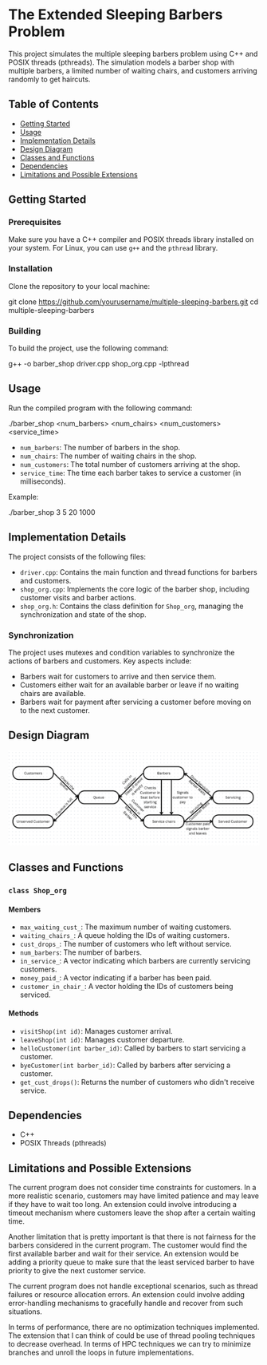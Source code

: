 # The Extended Sleeping Barbers Problem

This project simulates the multiple sleeping barbers problem using C++ and POSIX threads (pthreads). The simulation models a barber shop with multiple barbers, a limited number of waiting chairs, and customers arriving randomly to get haircuts.

## Table of Contents
- [Getting Started](#getting-started)
- [Usage](#usage)
- [Implementation Details](#implementation-details)
- [Design Diagram](#design-diagram)
- [Classes and Functions](#classes-and-functions)
- [Dependencies](#dependencies)
- [Limitations and Possible Extensions](#)

## Getting Started

### Prerequisites

Make sure you have a C++ compiler and POSIX threads library installed on your system. For Linux, you can use `g++` and the `pthread` library.

### Installation

Clone the repository to your local machine:

git clone https://github.com/yourusername/multiple-sleeping-barbers.git
cd multiple-sleeping-barbers

### Building

To build the project, use the following command:

g++ -o barber_shop driver.cpp shop_org.cpp -lpthread

## Usage

Run the compiled program with the following command:

./barber_shop <num_barbers> <num_chairs> <num_customers> <service_time>

- `num_barbers`: The number of barbers in the shop.
- `num_chairs`: The number of waiting chairs in the shop.
- `num_customers`: The total number of customers arriving at the shop.
- `service_time`: The time each barber takes to service a customer (in milliseconds).

Example:

./barber_shop 3 5 20 1000

## Implementation Details

The project consists of the following files:

- `driver.cpp`: Contains the main function and thread functions for barbers and customers.
- `shop_org.cpp`: Implements the core logic of the barber shop, including customer visits and barber actions.
- `shop_org.h`: Contains the class definition for `Shop_org`, managing the synchronization and state of the shop.

### Synchronization

The project uses mutexes and condition variables to synchronize the actions of barbers and customers. Key aspects include:
- Barbers wait for customers to arrive and then service them.
- Customers either wait for an available barber or leave if no waiting chairs are available.
- Barbers wait for payment after servicing a customer before moving on to the next customer.

## Design Diagram
![Design Diagram](extended-sleeping-barbers/Design.png)

## Classes and Functions

### `class Shop_org`

#### Members
- `max_waiting_cust_`: The maximum number of waiting customers.
- `waiting_chairs_`: A queue holding the IDs of waiting customers.
- `cust_drops_`: The number of customers who left without service.
- `num_barbers`: The number of barbers.
- `in_service_`: A vector indicating which barbers are currently servicing customers.
- `money_paid_`: A vector indicating if a barber has been paid.
- `customer_in_chair_`: A vector holding the IDs of customers being serviced.

#### Methods
- `visitShop(int id)`: Manages customer arrival.
- `leaveShop(int id)`: Manages customer departure.
- `helloCustomer(int barber_id)`: Called by barbers to start servicing a customer.
- `byeCustomer(int barber_id)`: Called by barbers after servicing a customer.
- `get_cust_drops()`: Returns the number of customers who didn't receive service.

## Dependencies
- C++
- POSIX Threads (pthreads)

## Limitations and Possible Extensions

The current program does not consider time constraints for customers. In a more realistic scenario, customers may have limited patience and may leave if they have to wait too long. An extension could involve introducing a timeout mechanism where customers leave the shop after a certain waiting time.

Another limitation that is pretty important is that there is not fairness for the barbers considered in the current program. The customer would find the first available barber and wait for their service. An extension would be adding a priority queue to make sure that the least serviced barber to have priority to give the next customer service. 

The current program does not handle exceptional scenarios, such as thread failures or resource allocation errors. An extension could involve adding error-handling mechanisms to gracefully handle and recover from such situations.

In terms of performance, there are no optimization techniques implemented. The extension that I can think of could be use of thread pooling techniques to decrease overhead. In terms of HPC techniques we can try to minimize branches and unroll the loops in future implementations.
